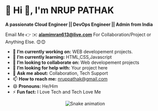 # 💫 Hi 👋, I'm NRUP PATHAK
**A passionate Cloud Engineer || DevOps Engineer || Admin from India**

Email Me 👉 ✉️ **alamimran613@live.com** For Collaboration/Project or Anything Else. 😊😊

- 🔭 **I’m currently working on:** WEB developement projects.
- 🌱 **I’m currently learning:** HTML,CSS,Javascript
- 👯 **I’m looking to collaborate on:** Web developement projects
- 🤔 **I’m looking for help with:** Your project here
- 💬 **Ask me about:** Collaboration, Tech Support
- 📫 **How to reach me:** nruppathak@gmail.com
- 😄 **Pronouns:** He/Him
- ⚡ **Fun fact:** I Love Tech and Tech Love Me



<!-- Snake Game Repo View -->

<div align="center">
  <img src="https://profile-readme-generator.com/assets/snake.svg" alt="Snake animation" />
</div>









<!-- Proudly created with GPRM ( https://gprm.itsvg.in ) -->
